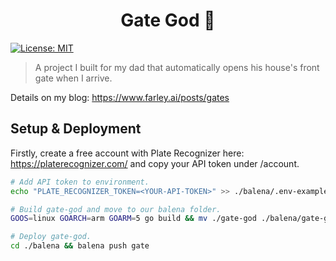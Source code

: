 <h1 align="center">Gate God 🌉</h1>
<p>
  <a href="#" target="_blank">
    <img alt="License: MIT" src="https://img.shields.io/badge/License-MIT-yellow.svg" />
  </a>
</p>

> A project I built for my dad that automatically opens his house's front gate when I arrive.

Details on my blog: https://www.farley.ai/posts/gates

## Setup & Deployment

Firstly, create a free account with Plate Recognizer here: https://platerecognizer.com/ and copy your API token under /account. 

```sh
# Add API token to environment.
echo "PLATE_RECOGNIZER_TOKEN=<YOUR-API-TOKEN>" >> ./balena/.env-example && mv ./balena/.env-example ./balena/.env

# Build gate-god and move to our balena folder.
GOOS=linux GOARCH=arm GOARM=5 go build && mv ./gate-god ./balena/gate-god

# Deploy gate-god.
cd ./balena && balena push gate
```



